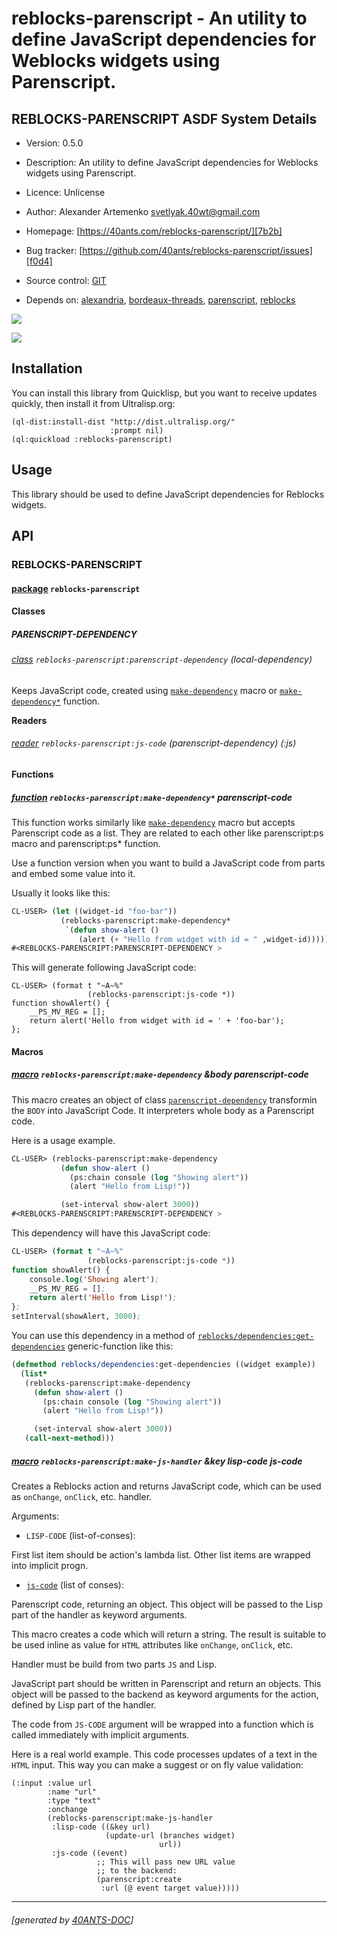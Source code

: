 <a id="x-28REBLOCKS-PARENSCRIPT-DOCS-2FINDEX-3A-40README-2040ANTS-DOC-2FLOCATIVES-3ASECTION-29"></a>

# reblocks-parenscript - An utility to define JavaScript dependencies for Weblocks widgets using Parenscript.

<a id="reblocks-parenscript-asdf-system-details"></a>

## REBLOCKS-PARENSCRIPT ASDF System Details

* Version: 0.5.0

* Description: An utility to define JavaScript dependencies for Weblocks widgets using Parenscript.

* Licence: Unlicense

* Author: Alexander Artemenko <svetlyak.40wt@gmail.com>

* Homepage: [https://40ants.com/reblocks-parenscript/][7b2b]

* Bug tracker: [https://github.com/40ants/reblocks-parenscript/issues][f0d4]

* Source control: [GIT][c5e3]

* Depends on: [alexandria][8236], [bordeaux-threads][3dbf], [parenscript][7921], [reblocks][184b]

[![](https://github-actions.40ants.com/40ants/reblocks-parenscript/matrix.svg?only=ci.run-tests)][cd34]

![](http://quickdocs.org/badge/reblocks-parenscript.svg)

<a id="x-28REBLOCKS-PARENSCRIPT-DOCS-2FINDEX-3A-3A-40INSTALLATION-2040ANTS-DOC-2FLOCATIVES-3ASECTION-29"></a>

## Installation

You can install this library from Quicklisp, but you want to receive updates quickly, then install it from Ultralisp.org:

```
(ql-dist:install-dist "http://dist.ultralisp.org/"
                      :prompt nil)
(ql:quickload :reblocks-parenscript)
```
<a id="x-28REBLOCKS-PARENSCRIPT-DOCS-2FINDEX-3A-3A-40USAGE-2040ANTS-DOC-2FLOCATIVES-3ASECTION-29"></a>

## Usage

This library should be used to define JavaScript dependencies for Reblocks widgets.

<a id="x-28REBLOCKS-PARENSCRIPT-DOCS-2FINDEX-3A-3A-40API-2040ANTS-DOC-2FLOCATIVES-3ASECTION-29"></a>

## API

<a id="x-28REBLOCKS-PARENSCRIPT-DOCS-2FINDEX-3A-3A-40REBLOCKS-PARENSCRIPT-3FPACKAGE-2040ANTS-DOC-2FLOCATIVES-3ASECTION-29"></a>

### REBLOCKS-PARENSCRIPT

<a id="x-28-23A-28-2820-29-20BASE-CHAR-20-2E-20-22REBLOCKS-PARENSCRIPT-22-29-20PACKAGE-29"></a>

#### [package](f689) `reblocks-parenscript`

<a id="x-28REBLOCKS-PARENSCRIPT-DOCS-2FINDEX-3A-3A-7C-40REBLOCKS-PARENSCRIPT-3FClasses-SECTION-7C-2040ANTS-DOC-2FLOCATIVES-3ASECTION-29"></a>

#### Classes

<a id="x-28REBLOCKS-PARENSCRIPT-DOCS-2FINDEX-3A-3A-40REBLOCKS-PARENSCRIPT-24PARENSCRIPT-DEPENDENCY-3FCLASS-2040ANTS-DOC-2FLOCATIVES-3ASECTION-29"></a>

##### PARENSCRIPT-DEPENDENCY

<a id="x-28REBLOCKS-PARENSCRIPT-3APARENSCRIPT-DEPENDENCY-20CLASS-29"></a>

###### [class](732b) `reblocks-parenscript:parenscript-dependency` (local-dependency)

Keeps JavaScript code, created using [`make-dependency`][8c2d] macro or [`make-dependency*`][8b74] function.

**Readers**

<a id="x-28REBLOCKS-PARENSCRIPT-3AJS-CODE-20-2840ANTS-DOC-2FLOCATIVES-3AREADER-20REBLOCKS-PARENSCRIPT-3APARENSCRIPT-DEPENDENCY-29-29"></a>

###### [reader](b704) `reblocks-parenscript:js-code` (parenscript-dependency) (:js)

<a id="x-28REBLOCKS-PARENSCRIPT-DOCS-2FINDEX-3A-3A-7C-40REBLOCKS-PARENSCRIPT-3FFunctions-SECTION-7C-2040ANTS-DOC-2FLOCATIVES-3ASECTION-29"></a>

#### Functions

<a id="x-28REBLOCKS-PARENSCRIPT-3AMAKE-DEPENDENCY-2A-20FUNCTION-29"></a>

##### [function](e7fd) `reblocks-parenscript:make-dependency*` parenscript-code

This function works similarly like [`make-dependency`][8c2d] macro but accepts
Parenscript code as a list. They are related to each other like
parenscript:ps macro and parenscript:ps* function.

Use a function version when you want to build a JavaScript code from
parts and embed some value into it.

Usually it looks like this:

```lisp
CL-USER> (let ((widget-id "foo-bar"))
           (reblocks-parenscript:make-dependency*
            `(defun show-alert ()
               (alert (+ "Hello from widget with id = " ,widget-id)))))
#<REBLOCKS-PARENSCRIPT:PARENSCRIPT-DEPENDENCY >
```
This will generate following JavaScript code:

```
CL-USER> (format t "~A~%"
                 (reblocks-parenscript:js-code *))
function showAlert() {
    __PS_MV_REG = [];
    return alert('Hello from widget with id = ' + 'foo-bar');
};
```
<a id="x-28REBLOCKS-PARENSCRIPT-DOCS-2FINDEX-3A-3A-7C-40REBLOCKS-PARENSCRIPT-3FMacros-SECTION-7C-2040ANTS-DOC-2FLOCATIVES-3ASECTION-29"></a>

#### Macros

<a id="x-28REBLOCKS-PARENSCRIPT-3AMAKE-DEPENDENCY-20-2840ANTS-DOC-2FLOCATIVES-3AMACRO-29-29"></a>

##### [macro](4114) `reblocks-parenscript:make-dependency` &body parenscript-code

This macro creates an object of class [`parenscript-dependency`][1a62] transformin the `BODY`
into JavaScript Code. It interpreters whole body as a Parenscript code.

Here is a usage example.

```lisp
CL-USER> (reblocks-parenscript:make-dependency
           (defun show-alert ()
             (ps:chain console (log "Showing alert"))
             (alert "Hello from Lisp!"))

           (set-interval show-alert 3000))
#<REBLOCKS-PARENSCRIPT:PARENSCRIPT-DEPENDENCY >
```
This dependency will have this JavaScript code:

```lisp
CL-USER> (format t "~A~%"
                 (reblocks-parenscript:js-code *))
function showAlert() {
    console.log('Showing alert');
    __PS_MV_REG = [];
    return alert('Hello from Lisp!');
};
setInterval(showAlert, 3000);
```
You can use this dependency in a method of [`reblocks/dependencies:get-dependencies`][0fcf] generic-function like this:

```lisp
(defmethod reblocks/dependencies:get-dependencies ((widget example))
  (list*
   (reblocks-parenscript:make-dependency
     (defun show-alert ()
       (ps:chain console (log "Showing alert"))
       (alert "Hello from Lisp!"))

     (set-interval show-alert 3000))
   (call-next-method)))
```
<a id="x-28REBLOCKS-PARENSCRIPT-3AMAKE-JS-HANDLER-20-2840ANTS-DOC-2FLOCATIVES-3AMACRO-29-29"></a>

##### [macro](31ad) `reblocks-parenscript:make-js-handler` &key lisp-code js-code

Creates a Reblocks action and returns JavaScript code, which can be used as `onChange`, `onClick`, etc. handler.

Arguments:

* `LISP-CODE` (list-of-conses):

First list item should be action's lambda list.
Other list items are wrapped into implicit progn.

* [`js-code`][2374] (list of conses):

Parenscript code, returning an object.
This object will be passed to the Lisp part of the handler
as keyword arguments.

This macro creates a code which will return a string.
The result is suitable to be used inline as value for `HTML` attributes like `onChange`, `onClick`, etc.

Handler must be build from two parts `JS` and Lisp.

JavaScript part should be written in Parenscript and return
an objects. This object will be passed to the backend as
keyword arguments for the action, defined by Lisp part of the handler.

The code from `JS-CODE` argument will be wrapped into a function which is called
immediately with implicit arguments.

Here is a real world example. This code processes updates of a text
in the `HTML` input. This way you can make a suggest or on fly value validation:

```
(:input :value url
        :name "url"
        :type "text"
        :onchange
        (reblocks-parenscript:make-js-handler
         :lisp-code ((&key url)
                     (update-url (branches widget)
                                 url))
         :js-code ((event)
                   ;; This will pass new URL value
                   ;; to the backend:
                   (parenscript:create
                    :url (@ event target value)))))
```

[7b2b]: https://40ants.com/reblocks-parenscript/
[2374]: https://40ants.com/reblocks-parenscript/#x-28REBLOCKS-PARENSCRIPT-3AJS-CODE-20-2840ANTS-DOC-2FLOCATIVES-3AREADER-20REBLOCKS-PARENSCRIPT-3APARENSCRIPT-DEPENDENCY-29-29
[8c2d]: https://40ants.com/reblocks-parenscript/#x-28REBLOCKS-PARENSCRIPT-3AMAKE-DEPENDENCY-20-2840ANTS-DOC-2FLOCATIVES-3AMACRO-29-29
[8b74]: https://40ants.com/reblocks-parenscript/#x-28REBLOCKS-PARENSCRIPT-3AMAKE-DEPENDENCY-2A-20FUNCTION-29
[1a62]: https://40ants.com/reblocks-parenscript/#x-28REBLOCKS-PARENSCRIPT-3APARENSCRIPT-DEPENDENCY-20CLASS-29
[0fcf]: https://40ants.com/reblocks/dependencies/#x-28REBLOCKS-2FDEPENDENCIES-3AGET-DEPENDENCIES-20GENERIC-FUNCTION-29
[c5e3]: https://github.com/40ants/reblocks-parenscript
[cd34]: https://github.com/40ants/reblocks-parenscript/actions
[f689]: https://github.com/40ants/reblocks-parenscript/blob/c81e353f0c491383a8f238976302ee5026f90f76/src/reblocks-parenscript.lisp#L1
[e7fd]: https://github.com/40ants/reblocks-parenscript/blob/c81e353f0c491383a8f238976302ee5026f90f76/src/reblocks-parenscript.lisp#L111
[31ad]: https://github.com/40ants/reblocks-parenscript/blob/c81e353f0c491383a8f238976302ee5026f90f76/src/reblocks-parenscript.lisp#L181
[732b]: https://github.com/40ants/reblocks-parenscript/blob/c81e353f0c491383a8f238976302ee5026f90f76/src/reblocks-parenscript.lisp#L40
[b704]: https://github.com/40ants/reblocks-parenscript/blob/c81e353f0c491383a8f238976302ee5026f90f76/src/reblocks-parenscript.lisp#L41
[4114]: https://github.com/40ants/reblocks-parenscript/blob/c81e353f0c491383a8f238976302ee5026f90f76/src/reblocks-parenscript.lisp#L61
[f0d4]: https://github.com/40ants/reblocks-parenscript/issues
[8236]: https://quickdocs.org/alexandria
[3dbf]: https://quickdocs.org/bordeaux-threads
[7921]: https://quickdocs.org/parenscript
[184b]: https://quickdocs.org/reblocks

* * *
###### [generated by [40ANTS-DOC](https://40ants.com/doc/)]
